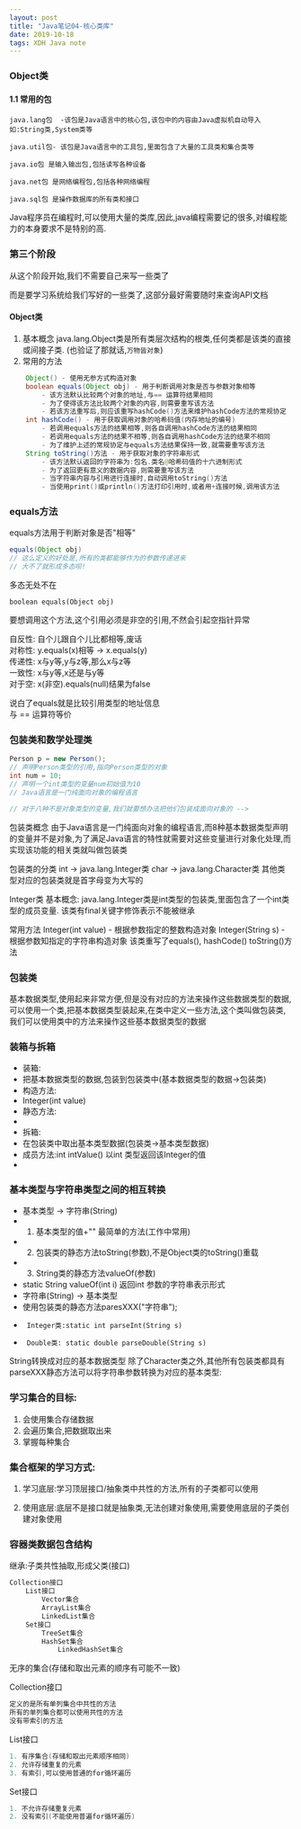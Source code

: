```yaml
---  
layout: post  
title: "Java笔记04-核心类库"  
date: 2019-10-18  
tags: XDH Java note  
---  
```


### Object类
#### 1.1 常用的包
    java.lang包  -该包是Java语言中的核心包,该包中的内容由Java虚拟机自动导入
    如:String类,System类等

    java.util包- 该包是Java语言中的工具包,里面包含了大量的工具类和集合类等

    java.io包 是输入输出包,包括读写各种设备

    java.net包 是网络编程包,包括各种网络编程

    java.sql包 是操作数据库的所有类和接口

Java程序员在编程时,可以使用大量的类库,因此,java编程需要记的很多,对编程能力的本身要求不是特别的高.

### 第三个阶段
从这个阶段开始,我们不需要自己来写一些类了

而是要学习系统给我们写好的一些类了,这部分最好需要随时来查询API文档

#### Object类
1. 基本概念
    java.lang.Object类是所有类层次结构的根类,任何类都是该类的直接或间接子类.
    (也验证了那就话,`万物皆对象`)
2. 常用的方法
```java
    Object() - 使用无参方式构造对象
    boolean equals(Object obj) - 用于判断调用对象是否与参数对象相等
        - 该方法默认比较两个对象的地址,与== 运算符结果相同
        - 为了使得该方法比较两个对象的内容,则需要重写该方法
        - 若该方法重写后,则应该重写hashCode()方法来维护hashCode方法的常规协定
    int hashCode() - 用于获取调用对象的哈希码值(内存地址的编号)
        - 若调用equals方法的结果相等,则各自调用hashCode方法的结果相同
        - 若调用equals方法的结果不相等,则各自调用hashCode方法的结果不相同
        - 为了维护上述的常规协定与equals方法结果保持一致,就需要重写该方法
    String toString()方法 - 用于获取对象的字符串形式
        - 该方法默认返回的字符串为:包名.类名@哈希码值的十六进制形式
        - 为了返回更有意义的数据内容,则需要重写该方法
        - 当字符串内容与引用进行连接时,自动调用toString()方法
        - 当使用print()或println()方法打印引用时,或者用+连接时候,调用该方法
```

### equals方法
equals方法用于判断对象是否"相等"
```java
equals(Object obj)
// 这么定义的好处是,所有的类都能够作为的参数传递进来
// 大不了就形成多态呗!
```
多态无处不在
```
boolean equals(Object obj)
```
要想调用这个方法,这个引用必须是非空的引用,不然会引起空指针异常

自反性: 自个儿跟自个儿比都相等,废话  
对称性: y.equals(x)相等 -> x.equals(y)  
传递性: x与y等,y与z等,那么x与z等  
一致性: x与y等,x还是与y等  
对于空: x(非空).equals(null)结果为false  

说白了equals就是比较引用类型的地址信息  
与 == 运算符等价


### 包装类和数学处理类
```java
Person p = new Person();
// 声明Person类型的引用,指向Person类型的对象
int num = 10;
// 声明一个int类型的变量num初始值为10
// Java语言是一门纯面向对象的编程语言

// 对于八种不是对象类型的变量,我们就要想办法把他们包装成面向对象的 -->
```

包装类概念
    由于Java语言是一门纯面向对象的编程语言,而8种基本数据类型声明的变量并不是对象,为了满足Java语言的特性就需要对这些变量进行对象化处理,而实现该功能的相关类就叫做包装类

包装类的分类
    int -> java.lang.Integer类
    char -> java.lang.Character类
    其他类型对应的包装类就是首字母变为大写的

Integer类
基本概念:
    java.lang.Integer类是int类型的包装类,里面包含了一个int类型的成员变量.
    该类有final关键字修饰表示不能被继承

常用方法
    Integer(int value) - 根据参数指定的整数构造对象
    Integer(String s) - 根据参数知指定的字符串构造对象
    该类重写了equals(), hashCode() toString()方法

### 包装类
基本数据类型,使用起来非常方便,但是没有对应的方法来操作这些数据类型的数据,可以使用一个类,把基本数据类型装起来,在类中定义一些方法,这个类叫做包装类,我们可以使用类中的方法来操作这些基本数据类型的数据

### 装箱与拆箱
* 装箱:
 * 把基本数据类型的数据,包装到包装类中(基本数据类型的数据->包装类)
 * 构造方法:
 *  Integer(int value)
 *  静态方法:
 *
 * 拆箱:
 *  在包装类中取出基本类型数据(包装类->基本类型数据)
 *  成员方法:int intValue() 以int 类型返回该Integer的值
 *


### 基本类型与字符串类型之间的相互转换


* 基本类型 -> 字符串(String)
* 1. 基本类型的值+"" 最简单的方法(工作中常用)
* 2. 包装类的静态方法toString(参数),不是Object类的toString()重载
* 3. String类的静态方法valueOf(参数)
* static String valueOf(int i) 返回int 参数的字符串表示形式
* 字符串(String) -> 基本类型
*  使用包装类的静态方法paresXXX("字符串");
*      Integer类:static int parseInt(String s)
*      Double类: static double parseDouble(String s)

String转换成对应的基本数据类型
除了Character类之外,其他所有包装类都具有parseXXX静态方法可以将字符串参数转换为对应的基本类型:
  

### 学习集合的目标:
1. 会使用集合存储数据
2. 会遍历集合,把数据取出来
3. 掌握每种集合

### 集合框架的学习方式:
1. 学习底层:学习顶层接口/抽象类中共性的方法,所有的子类都可以使用

2. 使用底层:底层不是接口就是抽象类,无法创建对象使用,需要使用底层的子类创建对象使用

### 容器类数据包含结构
继承:子类共性抽取,形成父类(接口)
```java
Collection接口
    List接口
        Vector集合
        ArrayList集合
        LinkedList集合
    Set接口
        TreeSet集合
        HashSet集合
            LinkedHashSet集合
```
无序的集合(存储和取出元素的顺序有可能不一致)


Collection接口
```java
定义的是所有单列集合中共性的方法
所有的单列集合都可以使用共性的方法
没有带索引的方法
```

List接口
```java
1. 有序集合(存储和取出元素顺序相同)
2. 允许存储重复的元素
3. 有索引,可以使用普通的for循环遍历
```
Set接口
```java
1. 不允许存储重复元素
2. 没有索引(不能使用普遍for循环遍历)
```

